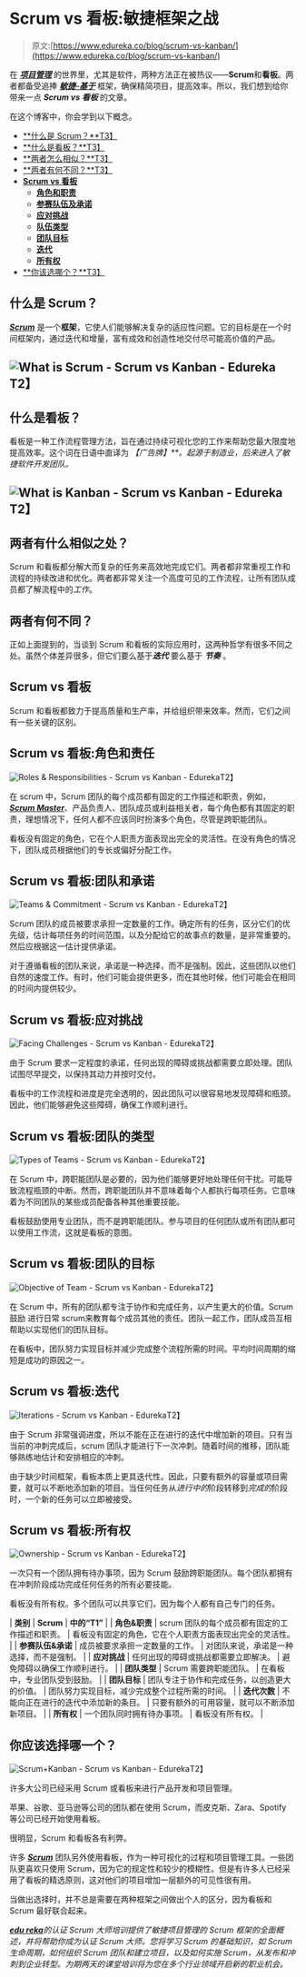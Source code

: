 # Scrum vs 看板:敏捷框架之战

> 原文:[https://www.edureka.co/blog/scrum-vs-kanban/](https://www.edureka.co/blog/scrum-vs-kanban/)

在 [***项目管理***](https://www.edureka.co/blog/project-management/) 的世界里，尤其是软件，两种方法正在被热议——**Scrum**和**看板**。两者都备受追捧 [***敏捷***–***基于***](https://www.edureka.co/blog/importance-of-agile-pmi-acp/) 框架，确保精简项目，提高效率。所以，我们想到给你带来一点 ***Scrum vs 看板*** 的文章。

在这个博客中，你会学到以下概念。

*   [**什么是 Scrum？**T3】](#whatisscrum)
*   [**什么是看板？**T3】](#whatiskanban)
*   [**两者怎么相似？**T3】](#howarebothsimilar)
*   [**两者有何不同？**T3】](#howarebothdifferent)
*   [**Scrum vs 看板**](#scrumvskanban)
    *   [**角色和职责**](#roles)
    *   [**参赛队伍及承诺**](#commitment)
    *   [**应对挑战**](#challenges)
    *   [**队伍类型**](#teams)
    *   [**团队目标**](#objective)
    *   [**迭代**](#iterations)
    *   [**所有权**](#ownership)
*   [**你该选哪个？**T3】](#whichoneshouldyouchoose)

## 什么是 Scrum？

***[Scrum](https://www.edureka.co/blog/scrum-methodology/)*** 是一个**框架**，它使人们能够解决复杂的适应性问题。它的目标是在一个时间框架内，通过迭代和增量，富有成效和创造性地交付尽可能高价值的产品。

## **![What is Scrum - Scrum vs Kanban - Edureka](../Images/de2eda912f665b76cce0357bbd5cc0a4.png)T2】**

## **什么是看板？**

看板是一种工作流程管理方法，旨在通过持续可视化您的工作来帮助您最大限度地提高效率。这个词在日语中直译为 *【广告牌】**。起源于制造业，后来进入了敏捷软件开发团队。*

## **![What is Kanban - Scrum vs Kanban - Edureka](../Images/feabce229cffe6db837a6b4f876b20b3.png)T2】**

## 两者有什么相似之处？

Scrum 和看板都分解大而复杂的任务来高效地完成它们。两者都非常重视工作和流程的持续改进和优化。两者都非常关注一个高度可见的工作流程，让所有团队成员都了解流程中的*工作*。

## 两者有何不同？

正如上面提到的，当谈到 Scrum 和看板的实际应用时，这两种哲学有很多不同之处。虽然个体差异很多，但它们要么基于***迭代*** 要么基于 ***节奏*** 。

## **Scrum vs 看板**

Scrum 和看板都致力于提高质量和生产率，并给组织带来效率。然而，它们之间有一些关键的区别。

## **Scrum vs 看板:角色和责任**

![Roles & Responsibilities - Scrum vs Kanban - Edureka](../Images/22891edcd2fddd1dde146098aefbb904.png)T2】

在 scrum 中，Scrum 团队的每个成员都有固定的工作描述和职责，例如，[***Scrum Master***](https://www.edureka.co/blog/scrum-master/)、产品负责人、团队成员或利益相关者，每个角色都有其固定的职责，理想情况下，任何人都不应该同时扮演多个角色，尽管是跨职能团队。

看板没有固定的角色，它在个人职责方面表现出完全的灵活性。在没有角色的情况下，团队成员根据他们的专长或偏好分配工作。

## **Scrum vs 看板:团队和承诺**

![Teams & Commitment - Scrum vs Kanban - Edureka](../Images/e724c1c0df0622a3fb281d838d532c9b.png)T2】

Scrum 团队的成员被要求承担一定数量的工作。确定所有的任务，区分它们的优先级，估计每项任务的时间范围，以及分配给它的故事点的数量，是非常重要的。然后应根据这一估计提供承诺。

对于遵循看板的团队来说，承诺是一种选择，而不是强制。因此，这些团队以他们自然的速度工作。有时，他们可能会提供更多，而在其他时候，他们可能会在相同的时间内提供较少。

## **Scrum vs 看板:应对挑战**

![Facing Challenges - Scrum vs Kanban - Edureka](../Images/8d0f649e38d0020bb301aaf20dfff217.png)T2】

由于 Scrum 要求一定程度的承诺，任何出现的障碍或挑战都需要立即处理。团队试图尽早提交，以保持其动力并按时交付。

看板中的工作流程和进度是完全透明的，因此团队可以很容易地发现障碍和瓶颈。因此，他们能够避免这些障碍，确保工作顺利进行。

## **Scrum vs 看板:团队的类型**

![Types of Teams - Scrum vs Kanban - Edureka](../Images/057f9ea3ab9975f762ae16f000b18dc9.png)T2】

在 Scrum 中，跨职能团队是必要的，因为他们能够更好地处理任何干扰。可能导致流程瓶颈的中断。然而，跨职能团队并不意味着每个人都执行每项任务。它意味着为不同团队的某些成员配备各种其他重要技能。

看板鼓励使用专业团队，而不是跨职能团队。参与项目的任何团队或所有团队都可以使用工作流，这就是看板的意图。

## **Scrum vs 看板:团队的目标**

![Objective of Team - Scrum vs Kanban - Edureka](../Images/4e80051b820b3711d92d721ff2651a37.png)T2】

在 Scrum 中，所有的团队都专注于协作和完成任务，以产生更大的价值。Scrum 鼓励 进行日常 scrum来教育每个成员其他的责任。团队一起工作，团队成员互相帮助以实现他们的团队目标。

在看板中，团队努力实现目标并减少完成整个流程所需的时间。平均时间周期的缩短是成功的原因之一。

## **Scrum vs 看板:迭代**

![Iterations - Scrum vs Kanban - Edureka](../Images/5a3c9caa8c79f9557d026cb2b61e0319.png)T2】

由于 Scrum 非常强调进度，所以不能在正在进行的迭代中增加新的项目。只有当当前的冲刺完成后，scrum 团队才能进行下一次冲刺。随着时间的推移，团队能够熟练地估计和安排相应的冲刺。

由于缺少时间框架，看板本质上更具迭代性。因此，只要有额外的容量或项目需要，就可以不断地添加新的项目。当任何任务从*进行中的*阶段转移到*完成的*阶段时，一个新的任务可以立即被接受。

## **Scrum vs 看板:所有权**

![Ownership - Scrum vs Kanban - Edureka](../Images/4d3fabfc711c0fe276229eb0058b181b.png)T2】

一次只有一个团队拥有待办事项，因为 Scrum 鼓励跨职能团队。每个团队都拥有在冲刺阶段成功完成任何任务的所有必要技能。

看板没有所有权。多个团队可以共享它们，因为每个人都有自己专门的任务。

| **类别** | **Scrum** | **中的“T1”** |
| **角色&职责** | scrum 团队的每个成员都有固定的工作描述和职责。 | 看板没有固定的角色，它在个人职责方面表现出完全的灵活性。 |
| **参赛队伍&承诺** | 成员被要求承担一定数量的工作。 | 对团队来说，承诺是一种选择，而不是强制。 |
| **应对挑战** | 任何出现的障碍或挑战都需要立即解决。 | 避免障碍以确保工作顺利进行。 |
| **团队类型** | Scrum 需要跨职能团队。 | 在看板中，专业团队受到鼓励。 |
| **团队目标** | 团队专注于协作和完成任务，以创造更大的价值。 | 团队努力实现目标，减少完成整个过程所需的时间。 |
| **迭代次数** | 不能向正在进行的迭代中添加新的条目。 | 只要有额外的可用容量，就可以不断添加新项目。 |
| **所有权** | 一个团队同时拥有待办事项。 | 看板没有所有权。 |

## 你应该选择哪一个？

![Scrum+Kanban - Scrum vs Kanban - Edureka](../Images/fb68c4a3035da526a57701d1f5a299dd.png)T2】

许多大公司已经采用 Scrum 或看板来进行产品开发和项目管理。

苹果、谷歌、亚马逊等公司的团队都在使用 Scrum，而皮克斯、Zara、Spotify 等公司已经开始使用看板。

很明显，Scrum 和看板各有利弊。

许多 [***Scrum***](https://www.edureka.co/blog/what-is-scrum/) 团队另外使用看板，作为一种可视化的过程和项目管理工具。一些团队更喜欢只使用 Scrum，因为它的规定性和较少的模糊性。但是有许多人已经采用了看板的精选原则，这对他们的项目增加一层额外的可见性很有用。

当做出选择时，并不总是需要在两种框架之间做出个人的区分，因为看板和 Scrum 最好联合起来。

*[**edu reka**](https://www.edureka.co/certified-scum-master-certification-training)的认证 Scrum 大师培训提供了敏捷项目管理的 Scrum 框架的全面概述，并将帮助你成为认证 Scrum 大师。您将学习 Scrum 的基础知识，如 Scrum 生命周期，如何组织 Scrum 团队和建立项目，以及如何实施 Scrum，从发布和冲刺到企业转型。为期两天的课堂培训将为您在多个行业领域开启新的职业机会。*